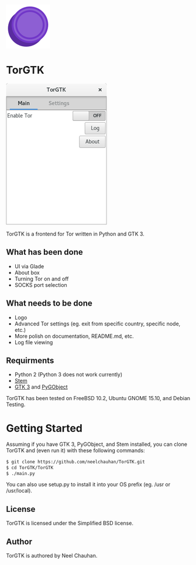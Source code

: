 ![TorGTK Logo](artwork/logo.png)
# TorGTK
![TorGTK Screenshot](artwork/screenshot.png)

TorGTK is a frontend for Tor written in Python and GTK 3. 

## What has been done
 * UI via Glade
 * About box
 * Turning Tor on and off
 * SOCKS port selection

## What needs to be done
 * Logo
 * Advanced Tor settings (eg. exit from specific country, specific node, etc.)
 * More polish on documentation, README.md, etc.
 * Log file viewing

## Requirments
 * Python 2 (Python 3 does not work currently)
 * [Stem](https://stem.torproject.org/)
 * [GTK 3](http://www.gtk.org/) and [PyGObject](https://wiki.gnome.org/action/show/Projects/PyGObject?action=show&redirect=PyGObject)

TorGTK has been tested on FreeBSD 10.2, Ubuntu GNOME 15.10, and Debian Testing.

# Getting Started

Assuming if you have GTK 3, PyGObject, and Stem installed, you can clone TorGTK
and (even run it) with these following commands:

	$ git clone https://github.com/neelchauhan/TorGTK.git
	$ cd TorGTK/TorGTK
	$ ./main.py

You can also use setup.py to install it into your OS prefix (eg. /usr or
/usr/local).

## License
TorGTK is licensed under the Simplified BSD license.

## Author
TorGTK is authored by Neel Chauhan.
